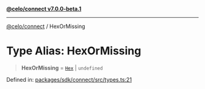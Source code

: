 [**@celo/connect v7.0.0-beta.1**](../README.md)

***

[@celo/connect](../globals.md) / HexOrMissing

# Type Alias: HexOrMissing

> **HexOrMissing** = [`Hex`](Hex.md) \| `undefined`

Defined in: [packages/sdk/connect/src/types.ts:21](https://github.com/celo-org/developer-tooling/blob/master/packages/sdk/connect/src/types.ts#L21)
